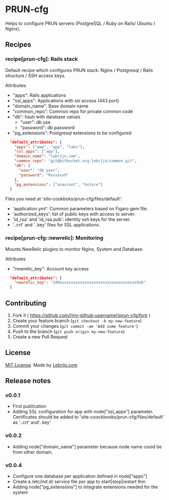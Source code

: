# PRUN-cfg

Helps to configure PRUN servers (PostgreSQL / Ruby on Rails/ Ubuntu / Nginx).

## Recipes

### recipe[prun-cfg]: Rails stack

Default recipe which configures PRUN stack: Nginx / Postgresql / Rails structure / SSH access keys. 

Attributes:

* "apps": Rails applications
* "ssl_apps": Applications with ssl access (443 port)
* "domain_name": Base domain name
* "common_repo": Common repo for private common code
* "db": hash with database values
  * "user": db use
  * "password": db password
* "pg_extensions": Postgresql extensions to be configured

```json
  "default_attributes": {
    "apps": ["www", "app", "labs"],
    "ssl_apps": ["app"],
    "domain_name": "lebrijo.com",
    "common_repo": "git@bitbucket.org:lebrijo/common.git",
    "db": {
      "user": "db_user",
      "password": "Rxxxxxx9"
    },
    "pg_extensions": ["unaccent", "hstore"]
  }
```

Files you need at 'site-cookboks/prun-cfg/files/default':

* 'application.yml': Common parameters based on Figaro gem file.
* 'authorized_keys': list of public keys with access to server.
* 'id_rsa' and 'id_rsa.pub': identity ssh keys for the server.
* '<app>.<domain>.crt' and '<app>.<domain>.key' files for SSL applications. 

### recipe[prun-cfg::newrelic]: Monitoring

Mounts NewRelic plugins to monitor Nginx, System and Database.

Attributes

* "newrelic_key": Account key access

```json
  "default_attributes": {
    "newrelic_key": "249xxxxxxxxxxxxxxxxxxxxxxxxxxxxxxxxxx9ab"
  }
```

## Contributing

1. Fork it ( https://github.com/[my-github-username]/prun-cfg/fork )
2. Create your feature branch (`git checkout -b my-new-feature`)
3. Commit your changes (`git commit -am 'Add some feature'`)
4. Push to the branch (`git push origin my-new-feature`)
5. Create a new Pull Request

## License

[MIT License](http://opensource.org/licenses/MIT). Made by [Lebrijo.com](http://lebrijo.com)

## Release notes

### v0.0.1

* First publication
* Adding SSL configuration for app with node["ssl_apps"] parameter. Certificates should be added to 'site-coockbooks/prun-cfg/files/default' as '<app>.<domain>.crt' and'<app>.<domain>.key'
 
### v0.0.2

* Adding node["domain_name"] parameter because node name could be from other domain.

### v0.0.4

* Configure one database per application defined in node["apps"] 
* Create a /etc/init.d/<app> service file per app to start|stop|restart thin
* Adding node["pg_extensions"] to integrate extensions needed for the system

